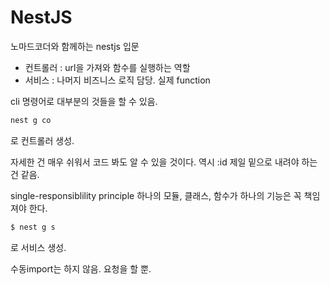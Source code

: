 # NestJS
노마드코더와 함께하는 nestjs 입문

* 컨트롤러 : url을 가져와 함수를 실행하는 역할
* 서비스 : 나머지 비즈니스 로직 담당. 실제 function

cli 명령어로 대부분의 것들을 할 수 있음.  
```bash
nest g co
```
로 컨트롤러 생성.  

자세한 건 매우 쉬워서 코드 봐도 알 수 있을 것이다.
역시 :id 제일 밑으로 내려야 하는 건 같음.


single-responsiblility principle
하나의 모듈, 클래스, 함수가 하나의 기능은 꼭 책임져야 한다.

```bash
$ nest g s
```
로 서비스 생성.

수동import는 하지 않음.
요청을 할 뿐.
